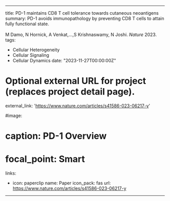 
---
title: PD-1 maintains CD8 T cell tolerance towards cutaneous neoantigens
summary: PD-1 avoids immunopathology by preventing CD8 T cells to attain fully functional state.<br /><br />M Damo, N Hornick, A Venkat,...,S Krishnaswamy, N Joshi. *Nature* 2023.
tags:
  - Cellular Heterogeneity
  - Cellular Signaling
  - Cellular Dynamics
date: "2023-11-27T00:00:00Z"

# Optional external URL for project (replaces project detail page).
external_link: 'https://www.nature.com/articles/s41586-023-06217-y'

#image:
#  caption: PD-1 Overview
#  focal_point: Smart
links:
  - icon: paperclip
    name: Paper
    icon_pack: fas
    url: https://www.nature.com/articles/s41586-023-06217-y
---
